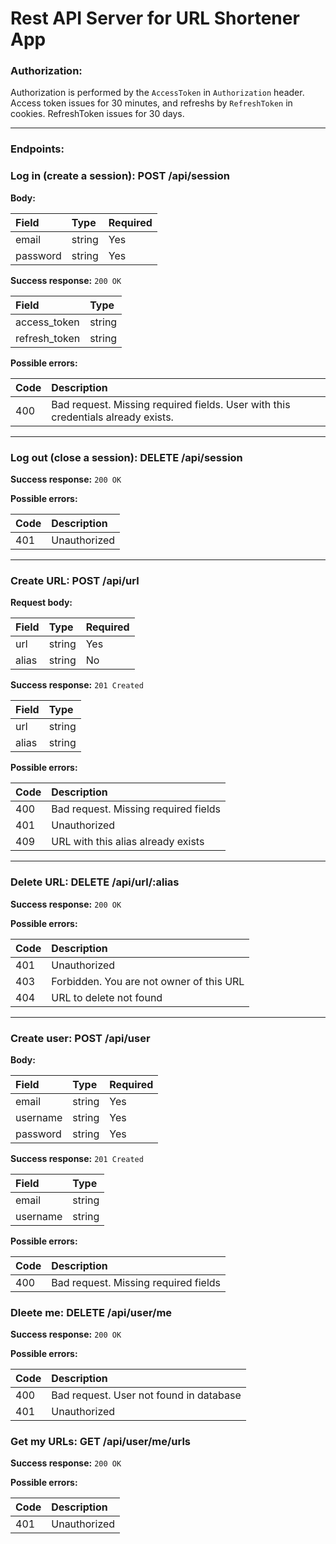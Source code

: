 # Rest API Server for URL Shortener App

### Authorization:

Authorization is performed by the `AccessToken` in `Authorization` header. Access token issues for 30 minutes, and refreshs by `RefreshToken` in cookies. RefreshToken issues for 30 days.

---

### Endpoints:


### Log in (create a session): **POST /api/session**

**Body:**

| Field    | Type   | Required |
|:---------|:-------|:---------|
| email    | string | Yes      |
| password | string | Yes      |

**Success response:** `200 OK`

| Field         | Type   |
|:--------------|:-------|
| access_token  | string |
| refresh_token | string |

**Possible errors:**

| Code | Description                                                                      |
|:-----|:---------------------------------------------------------------------------------|
| 400  | Bad request. Missing required fields. User with this credentials already exists. |

---

### Log out (close a session): **DELETE /api/session**

**Success response:** `200 OK`

**Possible errors:**

| Code | Description  |
|:-----|:-------------|
| 401  | Unauthorized |

---

### Create URL: **POST /api/url**

**Request body:**

| Field | Type   | Required |
|:------|:-------|:---------|
| url   | string | Yes      |
| alias | string | No       |

**Success response:** `201 Created`

| Field | Type   |
|:------|:-------|
| url   | string |
| alias | string |

**Possible errors:**

| Code | Description                          |
|:-----|:-------------------------------------|
| 400  | Bad request. Missing required fields |
| 401  | Unauthorized                         |
| 409  | URL with this alias already exists   |

---

### Delete URL: **DELETE /api/url/:alias**

**Success response:** `200 OK`

**Possible errors:**

| Code | Description                              |
|:-----|:-----------------------------------------|
| 401  | Unauthorized                             |
| 403  | Forbidden. You are not owner of this URL |
| 404  | URL to delete not found                  |

---

### Create user: **POST /api/user**

**Body:**

| Field    | Type   | Required |
|:---------|:-------|:---------|
| email    | string | Yes      |
| username | string | Yes      |
| password | string | Yes      | 

**Success response:** `201 Created`

| Field    | Type   |
|:---------|:-------|
| email    | string |
| username | string |


**Possible errors:**

| Code | Description                          |
|:-----|:-------------------------------------|
| 400  | Bad request. Missing required fields |

### Dleete me: **DELETE /api/user/me**

**Success response:** `200 OK`

**Possible errors:**

| Code | Description                             |
|:-----|:----------------------------------------|
| 400  | Bad request. User not found in database |
| 401  | Unauthorized                            |

### Get my URLs: **GET /api/user/me/urls**

**Success response:** `200 OK`

**Possible errors:**

| Code | Description  |
|:-----|:-------------|
| 401  | Unauthorized |